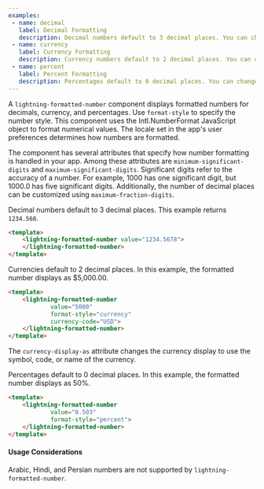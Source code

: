 ```yaml
---
examples:
 - name: decimal
   label: Decimal Formatting
   description: Decimal numbers default to 3 decimal places. You can change the integer and fraction portions of the decimal number display with several attributes.
 - name: currency
   label: Currency Formatting
   description: Currency numbers default to 2 decimal places. You can change the integer and fraction portions of the currency number display with several attributes. You can change the currency code using the currency-code attribute.
 - name: percent
   label: Percent Formatting
   description: Percentages default to 0 decimal places. You can change the integer and fraction portions of the currency number display with several attributes.
---
```

A `lightning-formatted-number` component displays formatted numbers for
decimals, currency, and percentages. Use `format-style` to specify the
number style. This component uses the Intl.NumberFormat
JavaScript object to format numerical values. The locale set in the app's user
preferences determines how numbers are formatted.

The component has several attributes that specify how number formatting is
handled in your app. Among these attributes are `minimum-significant-digits` and
`maximum-significant-digits`. Significant digits refer to the accuracy of a number.
For example, 1000 has one significant digit, but 1000.0 has five significant
digits. Additionally, the number of decimal places can be customized using
`maximum-fraction-digits`.

Decimal numbers default to 3 decimal places. This example returns `1234.568`.

```html
<template>
    <lightning-formatted-number value="1234.5678">
    </lightning-formatted-number>
</template>
```

Currencies default to 2 decimal places. In this example, the formatted number
displays as $5,000.00.

```html
<template>
    <lightning-formatted-number
            value="5000"
            format-style="currency"
            currency-code="USD">
    </lightning-formatted-number>
</template>
```
The `currency-display-as` attribute changes the currency display to use the symbol, code, or name of the currency.

Percentages default to 0 decimal places. In this example, the formatted number
displays as 50%.

```html
<template>
    <lightning-formatted-number
            value="0.503"
            format-style="percent">
    </lightning-formatted-number>
</template>
```

#### Usage Considerations

Arabic, Hindi, and Persian numbers are not supported by `lightning-formatted-number`.
